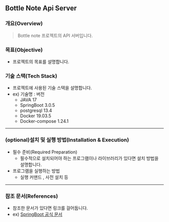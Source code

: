 ## Bottle Note Api Server

### 개요(Overview)

> Bottle note 프로젝트의 API 서버입니다.

### 목표(Objective)

* 프로젝트의 목표를 설명합니다.

### 기술 스택(Tech Stack)

- 프로젝트에 사용된 기술 스택을 설명합니다.
- ex) 기술명 : 버전
    - JAVA 17
    - SpringBoot 3.0.5
    - postgresql 13.4
    - Docker 19.03.5
    - Docker-compose 1.24.1

----

### (optional)설치 및 실행 방법(Installation & Execution)

* 필수 준비(Required Preparation)
    * 필수적으로 설치되어야 하는 프로그램이나 라이브러리가 있다면 설치 방법을 설명합니다.
* 프로그램을 실행하는 방법
    * 실행 커맨드 , 사전 설치 등

----

### 참조 문서(References)

* 참조한 문서가 있다면 링크를 걸어둡니다.
* ex) [SpringBoot 공식 문서](https://spring.io/projects/spring-boot)
